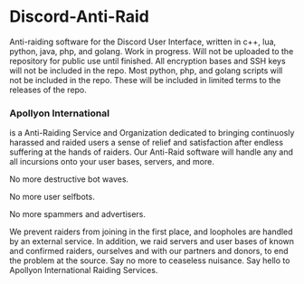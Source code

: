 # Discord-Anti-Raid
Anti-raiding software for the Discord User Interface, written in c++, lua, python, java, php, and golang.
Work in progress. Will not be uploaded to the repository for public use until finished.
All encryption bases and SSH keys will not be included in the repo.
Most python, php, and golang scripts will not be included in the repo. These will be included
in limited terms to the releases of the repo.


### Apollyon International
is a Anti-Raiding Service and Organization dedicated to bringing continuosly harassed and raided
users a sense of relief and satisfaction after endless suffering at the hands of raiders.
Our Anti-Raid software will handle any and all incursions onto your user bases, servers, and more.

No more destructive bot waves.

No more user selfbots.

No more spammers and advertisers.

We prevent raiders from joining in the first place, and loopholes are handled by an external service.
In addition, we raid servers and user bases of known and confirmed raiders, ourselves and with our partners and donors,
to end the problem at the source.
Say no more to ceaseless nuisance.
Say hello to Apollyon International Raiding Services.
